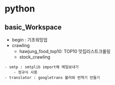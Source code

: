 # python 

## basic_Workspace

   - begin : 기초워밍업
   - crawling 
        - hawjung_food_top10: TOP10 맛집리스트크롤링
        - stock_crawling
        
    - smtp : smtplib import해 메일보내기
        - 정규식 사용
    - translator : googletrans 불러와 번역기 만들기

